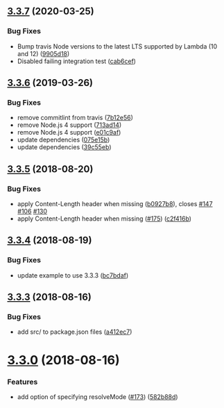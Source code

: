 ## [3.3.7](https://github.com/awslabs/aws-serverless-express/compare/v3.3.6...v3.3.7) (2020-03-25)


### Bug Fixes

* Bump travis Node versions to the latest LTS supported by Lambda (10 and 12) ([9905d18](https://github.com/awslabs/aws-serverless-express/commit/9905d18))
* Disabled failing integration test ([cab6cef](https://github.com/awslabs/aws-serverless-express/commit/cab6cef))

## [3.3.6](https://github.com/awslabs/aws-serverless-express/compare/v3.3.5...v3.3.6) (2019-03-26)


### Bug Fixes

* remove commitlint from travis ([7b12e56](https://github.com/awslabs/aws-serverless-express/commit/7b12e56))
* remove Node.js 4 support ([713ad14](https://github.com/awslabs/aws-serverless-express/commit/713ad14))
* remove Node.js 4 support ([e01c9af](https://github.com/awslabs/aws-serverless-express/commit/e01c9af))
* update dependencies ([075e15b](https://github.com/awslabs/aws-serverless-express/commit/075e15b))
* update dependencies ([39c55eb](https://github.com/awslabs/aws-serverless-express/commit/39c55eb))

<a name="3.3.5"></a>
## [3.3.5](https://github.com/awslabs/aws-serverless-express/compare/v3.3.4...v3.3.5) (2018-08-20)


### Bug Fixes

* apply Content-Length header when missing ([b0927b8](https://github.com/awslabs/aws-serverless-express/commit/b0927b8)), closes [#147](https://github.com/awslabs/aws-serverless-express/issues/147) [#106](https://github.com/awslabs/aws-serverless-express/issues/106) [#130](https://github.com/awslabs/aws-serverless-express/issues/130)
* apply Content-Length header when missing ([#175](https://github.com/awslabs/aws-serverless-express/issues/175)) ([c2f416b](https://github.com/awslabs/aws-serverless-express/commit/c2f416b))

<a name="3.3.4"></a>
## [3.3.4](https://github.com/awslabs/aws-serverless-express/compare/v3.3.3...v3.3.4) (2018-08-19)


### Bug Fixes

* update example to use 3.3.3 ([bc7bdaf](https://github.com/awslabs/aws-serverless-express/commit/bc7bdaf))

<a name="3.3.3"></a>
## [3.3.3](https://github.com/awslabs/aws-serverless-express/compare/v3.3.2...v3.3.3) (2018-08-16)


### Bug Fixes

* add src/ to package.json files ([a412ec7](https://github.com/awslabs/aws-serverless-express/commit/a412ec7))

<a name="3.3.0"></a>
# [3.3.0](https://github.com/awslabs/aws-serverless-express/compare/v3.2.0...v3.3.0) (2018-08-16)


### Features

* add option of specifying resolveMode ([#173](https://github.com/awslabs/aws-serverless-express/issues/173)) ([582b88d](https://github.com/awslabs/aws-serverless-express/commit/582b88d))
